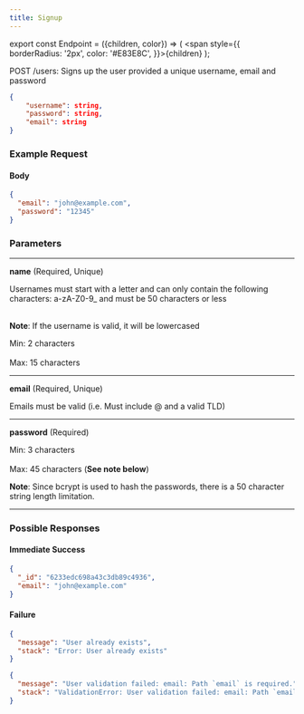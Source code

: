 ```yaml
---
title: Signup
---
```


export const Endpoint = ({children, color}) => ( <span style={{
borderRadius: '2px',
color: '#E83E8C',
}}>{children}</span> );

<Endpoint>POST /users</Endpoint>: Signs up the user provided a unique username, email and password

```json
{
    "username": string,
    "password": string,
    "email": string
}
```

### Example Request

#### Body

```json
{
  "email": "john@example.com",
  "password": "12345"
}
```

### Parameters

---

**name** (Required, Unique)

Usernames must start with a letter and can only contain the following characters: a-zA-Z0-9\_ and must be 50 characters or less <br></br>

**Note**: If the username is valid, it will be lowercased

Min: 2 characters <br></br>
Max: 15 characters

---

**email** (Required, Unique)

Emails must be valid (i.e. Must include @ and a valid TLD)

---

**password** (Required)

Min: 3 characters <br></br>
Max: 45 characters (**See note below**)

**Note**: Since bcrypt is used to hash the passwords, there is a 50 character string length limitation.

---

### Possible Responses

#### Immediate Success

```json
{
  "_id": "6233edc698a43c3db89c4936",
  "email": "john@example.com"
}
```

#### Failure

```json
{
  "message": "User already exists",
  "stack": "Error: User already exists"
}
```

```json
{
  "message": "User validation failed: email: Path `email` is required.",
  "stack": "ValidationError: User validation failed: email: Path `email` is required.\n"
}
```
